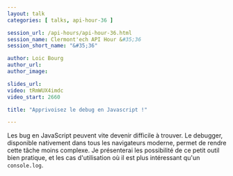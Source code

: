 ```yaml
---
layout: talk
categories: [ talks, api-hour-36 ]

session_url: /api-hours/api-hour-36.html
session_name: Clermont'ech API Hour &#35;36
session_short_name: "&#35;36"

author: Loic Bourg
author_url:
author_image:

slides_url:
video: tRmWUX4imdc
video_start: 2660

title: "Apprivoisez le debug en Javascript !"

---
```


Les bug en JavaScript peuvent vite devenir difficile à trouver.
Le debugger, disponible nativement dans tous les navigateurs moderne, permet de rendre cette tâche moins complexe.
Je présenterai les possibilité de ce petit outil bien pratique, et les cas d'utilisation où il est plus intéressant qu'un `console.log`.
